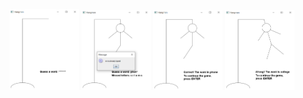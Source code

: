 <div style="text-align:center">
<img src="/img/hangman01.png" width="22%">
<img src="/img/hangman02.png" width="22%">
<img src="/img/hangman03.png" width="22%">
<img src="/img/hangman04.png" width="22%">
</div>